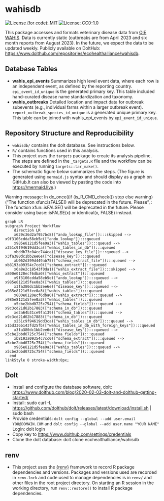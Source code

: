 
<!-- README.md is generated from README.Rmd. Please edit that file -->

# wahisdb

[![License (for code):
MIT](https://img.shields.io/badge/License%20(for%20code)-MIT-green.svg)](https://opensource.org/licenses/MIT)
[![License:
CC0-1.0](https://img.shields.io/badge/License%20(for%20data)-CC0_1.0-lightgrey.svg)](http://creativecommons.org/publicdomain/zero/1.0/)

This package accesses and formats veterinary disease data from [OIE
WAHIS](https://wahis.woah.org/#/home). Data is currently static (outbreaks are from April 2023 and six month reports from August 2023). In the future, we expect the data to be updated weekly. Publicly available on DoltHub:
<https://www.dolthub.com/repositories/ecohealthalliance/wahisdb>.

## Database Tables

- **wahis_epi_events** Summarizes high level event data, where each row
  is an independent event, as defined by the reporting country.
  `epi_event_id_unique` is the generated primary key. This table
  included hand-curated disease name standardization and taxonomy.
- **wahis_outbreaks** Detailed location and impact data for outbreak
  subevents (e.g., individual farms within a larger outbreak event).
  `report_outbreak_species_id_unique` is a generated unique primary key.
  This table can be joined with wahis_epi_events by
  `epi_event_id_unique`.

## Repository Structure and Reproducibility

- `wahisdb/` contains the dolt database. See instructions below.
- `R/` contains functions used in this analysis.
- This project uses the `targets` package to create its analysis
  pipeline. The steps are defined in the `_targets.R` file and the
  workflow can be executed by running `targets::tar_make()`.
- The schematic figure below summarizes the steps. (The figure is
  generated using `mermaid.js` syntax and should display as a graph on
  GitHub.It can also be viewed by pasting the code into
  <https://mermaid.live>.)

Warning message: In do_once((if (is_R\_CMD_check()) stop else
warning)(“The function xfun::isFALSE() will be deprecated in the future.
Please”, : The function xfun::isFALSE() will be deprecated in the
future. Please consider using base::isFALSE(x) or identical(x, FALSE)
instead.

``` mermaid
graph LR
subgraph Project Workflow
    direction LR
    x629c36d2af957bc8(["ando_lookup_file"]):::skipped --> x9f3106cdda58eb5e(["ando_lookup"]):::queued
    x985e8121d5fee0a3(["wahis_tables"]):::queued --> x251c9f94619dd3ca(["wahis_tables_in_db"]):::queued
    xbddb73c04cc744ca(["disease_key_file"]):::queued --> x3fa380dc1bb2ee6e(["disease_key"]):::queued
    xb062d399d449ab75(["schema_extract_file"]):::queued --> xb8193a09354c7cc0(["schema_extract"]):::queued
    x6a8e2c18543f0da1(["wahis_extract_file"]):::skipped --> x800e0120ecf6dba0(["wahis_extract"]):::queued
    x9f3106cdda58eb5e(["ando_lookup"]):::queued --> x985e8121d5fee0a3(["wahis_tables"]):::queued
    x3fa380dc1bb2ee6e(["disease_key"]):::queued --> x985e8121d5fee0a3(["wahis_tables"]):::queued
    x800e0120ecf6dba0(["wahis_extract"]):::queued --> x985e8121d5fee0a3(["wahis_tables"]):::queued
    x5cbe2bbd0725c754(["schema_fields"]):::queued --> x9c3cd21d02b17883(["schema_in_db"]):::queued
    xe2a64b31ce9fa139(["schema_tables"]):::queued --> x9c3cd21d02b17883(["schema_in_db"]):::queued
    x251c9f94619dd3ca(["wahis_tables_in_db"]):::queued --> x1bd336b143fd25fb(["wahis_tables_in_db_with_foreign_keys"]):::queued
    x3fa380dc1bb2ee6e(["disease_key"]):::queued --> x5cbe2bbd0725c754(["schema_fields"]):::queued
    xb8193a09354c7cc0(["schema_extract"]):::queued --> x5cbe2bbd0725c754(["schema_fields"]):::queued
    x985e8121d5fee0a3(["wahis_tables"]):::queued --> x5cbe2bbd0725c754(["schema_fields"]):::queued
  end
linkStyle 0 stroke-width:0px;
```

## Dolt

- Install and configure the database software, dolt:
  <https://www.dolthub.com/blog/2020-02-03-dolt-and-dolthub-getting-started/>
- Install: sudo curl -L
  <https://github.com/dolthub/dolt/releases/latest/download/install.sh>
  \| sudo bash
- Provide credentials:
  `dolt config --global --add user.email YOU@DOMAIN.COM` and
  `dolt config --global --add user.name "YOUR NAME"` Login: dolt login
- Copy key to <https://www.dolthub.com/settings/credentials>
- Clone the dolt database: dolt clone ecohealthalliance/wahisdb

## renv

- This project uses the [{renv}](https://rstudio.github.io/renv/)
  framework to record R package dependencies and versions. Packages and
  versions used are recorded in `renv.lock` and code used to manage
  dependencies is in `renv/` and other files in the root project
  directory. On starting an R session in the working directory, run
  `renv::restore()` to install R package dependencies.
